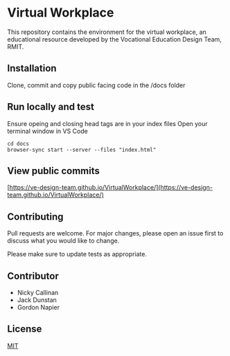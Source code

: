# Virtual Workplace

This repository contains the environment for the virtual workplace, an educational resource developed by the Vocational Education Design Team, RMIT.

## Installation

Clone, commit and copy public facing code in the /docs folder

## Run locally and test
Ensure opeing and closing head tags are in your index files
Open your terminal window in VS Code
```
cd docs
browser-sync start --server --files "index.html"
```

## View public commits

[https://ve-design-team.github.io/VirtualWorkplace/](https://ve-design-team.github.io/VirtualWorkplace/)

## Contributing
Pull requests are welcome. For major changes, please open an issue first to discuss what you would like to change.

Please make sure to update tests as appropriate.

## Contributor
* Nicky Callinan
* Jack Dunstan
* Gordon Napier

## License
[MIT](https://choosealicense.com/licenses/mit/)